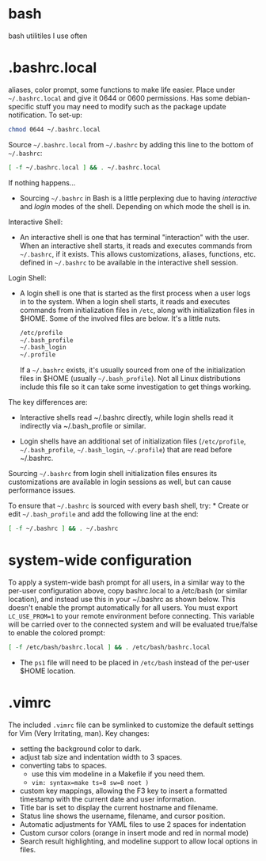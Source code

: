 # bash
bash utilitiles I use often

# .bashrc.local
aliases, color prompt, some functions to make life easier. Place under `~/.bashrc.local` and give it 0644 or 0600 permissions. Has some debian-specific stuff you may need to modify such as the package update notification. To set-up:
```bash
chmod 0644 ~/.bashrc.local
```
Source `~/.bashrc.local` from `~/.bashrc` by adding this line to the bottom of `~/.bashrc`:
``` bash
[ -f ~/.bashrc.local ] && . ~/.bashrc.local
```
If nothing happens...
  * Sourcing `~/.bashrc` in Bash is a little perplexing due to having _interactive_ and _login_ modes of the shell. Depending on which mode the shell is in.
    
Interactive Shell:
  * An interactive shell is one that has terminal "interaction" with the user. When an interactive shell starts, it reads and executes commands from `~/.bashrc`, if it exists.
    This allows customizations, aliases, functions, etc. defined in `~/.bashrc` to be available in the interactive shell session.

Login Shell:
  * A login shell is one that is started as the first process when a user logs in to the system.
    When a login shell starts, it reads and executes commands from initialization files in `/etc`, along with initialization files in $HOME.
    Some of the involved files are below. It's a little nuts.
    ```bash
    /etc/profile
    ~/.bash_profile
    ~/.bash_login
    ~/.profile
    ```
    If a `~/.bashrc` exists, it's usually sourced from one of the initialization files in $HOME (usually `~/.bash_profile`). Not all Linux distributions include this file so it can take some investigation to get things working.

The key differences are:

  * Interactive shells read ~/.bashrc directly, while login shells read it indirectly via ~/.bash_profile or similar.
    
  * Login shells have an additional set of initialization files (`/etc/profile`, `~/.bash_profile`, `~/.bash_login`, `~/.profile`) that are read before ~/.bashrc.

Sourcing `~/.bashrc` from login shell initialization files ensures its customizations are available in login sessions as well, but can cause performance issues.


To ensure that `~/.bashrc` is sourced with every bash shell, try:
    * Create or edit `~/.bash_profile` and add the following line at the end:

  ```bash
  [ -f ~/.bashrc ] && . ~/.bashrc
  ```

# system-wide configuration
To apply a system-wide bash prompt for all users, in a similar way to the per-user configuration above, copy bashrc.local to a /etc/bash (or similar location), and instead use this in your ~/.bashrc as shown below. This doesn't enable the prompt automatically for all users. You must export `LC_USE_PROM=1` to your remote environment before connecting.  This variable will be carried over to the connected system and will be evaluated true/false to enable the colored prompt:
```bash
[ -f /etc/bash/bashrc.local ] && . /etc/bash/bashrc.local
```
* The `ps1` file will need to be placed in `/etc/bash` instead of the per-user $HOME location.


# .vimrc
The included `.vimrc` file can be symlinked to customize the default settings for Vim (Very Irritating, man).
Key changes:
* setting the background color to dark.
* adjust tab size and indentation width to 3 spaces.
* converting tabs to spaces.
  * use this vim modeline in a Makefile if you need them.
  * `vim: syntax=make ts=8 sw=8 noet )`
* custom key mappings, allowing the F3 key to insert a formatted timestamp with the current date and user information. 
* Title bar is set to display the current hostname and filename.
* Status line shows the username, filename, and cursor position.
* Automatic adjustments for YAML files to use 2 spaces for indentation
* Custom cursor colors (orange in insert mode and red in normal mode)
* Search result highlighting, and modeline support to allow local options in files. 
